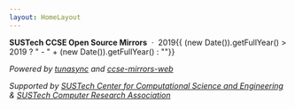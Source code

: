 ```yaml
---
layout: HomeLayout
---
```


**SUSTech CCSE Open Source Mirrors** &nbsp;·&nbsp; 2019{{ (new Date()).getFullYear() > 2019 ? " - " + (new Date()).getFullYear() : ""}}

_Powered by [tunasync](https://github.com/ziqin/tunasync) and [ccse-mirrors-web](https://github.com/ziqin/ccse-mirrors-web)_

_Supported by [SUSTech Center for Computational Science and Engineering](https://hpc.sustech.edu.cn/) & [SUSTech Computer Research Association](https://www.cra.moe)_
